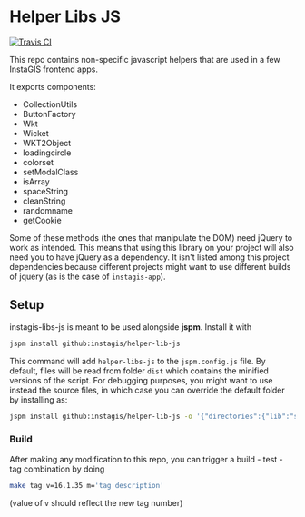
# Helper Libs JS

[![Travis CI](https://travis-ci.org/InstaGIS/helper-lib-js.svg?branch=master)](https://travis-ci.org/InstaGIS/helper-lib-js)


This repo contains non-specific javascript helpers that are used in a few InstaGIS frontend apps.

It exports components:

* CollectionUtils
* ButtonFactory
* Wkt	
* Wicket	
* WKT2Object	
* loadingcircle	
* colorset	
* setModalClass	
* isArray	
* spaceString	
* cleanString	
* randomname	
* getCookie

Some of these methods (the ones that manipulate the DOM) need jQuery to work as intended. This means that using 
this library on your project will also need you to have jQuery as a dependency. It isn't listed among this project 
dependencies because different projects might want to use different builds of jquery (as is the case of `instagis-app`).


## Setup

instagis-libs-js is meant to be used alongside **jspm**. Install it with

```sh
jspm install github:instagis/helper-lib-js 

```

This command will add `helper-libs-js` to the `jspm.config.js` file. By default, files will be read from folder `dist` which contains the minified
versions of the script. For debugging purposes, you might want to use instead the source files, in which case you can override the default
folder by installing as:


```sh
jspm install github:instagis/helper-lib-js -o '{"directories":{"lib":"src"}}'

```


### Build

After making any modification to this repo, you can trigger a build - test - tag combination by doing

```sh
make tag v=16.1.35 m='tag description'
```


(value of `v` should reflect the new tag number)



